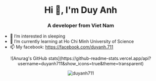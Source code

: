 <h1 align="center">Hi 👋, I'm Duy Anh</h1>
<h3 align="center">A developer from Viet Nam</h3> 

- 👀 I’m interested in sleeping
- 🌱 I’m currently learning at Ho Chi Minh University of Science
- 📫 My facebook: https://facebook.com/duyanh.711
<div  style="text-align: center;">
![Anurag's GitHub stats](https://github-readme-stats.vercel.app/api?username=duyanh711&show_icons=true&theme=transparent)
<p><img align="center" src="https://github-readme-streak-stats.herokuapp.com/?user=duyanh711&" alt="duyanh711" /></p>
</div>
